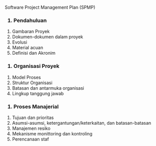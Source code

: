 <p>Software Project Management Plan (SPMP)</p>
<h3>
	<ol type="1">
	<li>Pendahuluan</li>
</ol>
</h3>

<ol type="1.1">
	<li>Gambaran Proyek</li>
	<li>Dokumen-dokumen dalam proyek</li>
	<li>Evolusi</li>
	<li>Material acuan</li>
	<li>Definisi dan Akronim</li>
</ol>

<h3>
	<ol type="2">
		<li>Organisasi Proyek</li>
	</ol>
</h3>

<ol type="2.1">
	<li>Model Proses</li>
	<li>Struktur Organisasi</li>
	<li>Batasan dan antarmuka organisasi</li>
	<li>Lingkup tanggung jawab</li>
</ol>

<h3>
	<ol type="3">
			<li>Proses Manajerial</li>
	</ol>
</h3>

<ol type="3.1">
	<li>Tujuan dan prioritas</li>
	<li>Asumsi-asumsi, ketergantungan/keterkaitan, dan batasan-batasan</li>
	<li>Manajemen resiko</li>
	<li>Mekanisme monittoring dan kontroling</li>
	<li>Perencanaan staf</li>
</ol>